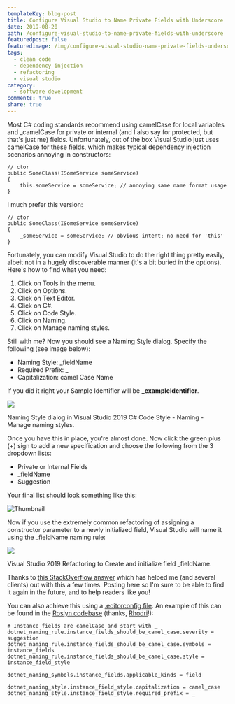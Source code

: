```yaml
---
templateKey: blog-post
title: Configure Visual Studio to Name Private Fields with Underscore
date: 2019-08-20
path: /configure-visual-studio-to-name-private-fields-with-underscore
featuredpost: false
featuredimage: /img/configure-visual-studio-name-private-fields-underscore.png
tags:
  - clean code
  - dependency injection
  - refactoring
  - visual studio
category:
  - software development
comments: true
share: true
---
```


Most C# coding standards recommend using camelCase for local variables and \_camelCase for private or internal (and I also say for protected, but that's just me) fields. Unfortunately, out of the box Visual Studio just uses camelCase for these fields, which makes typical dependency injection scenarios annoying in constructors:

```
// ctor
public SomeClass(ISomeService someService)
{
    this.someService = someService; // annoying same name format usage
}
```

I much prefer this version:

```
// ctor
public SomeClass(ISomeService someService)
{
    _someService = someService; // obvious intent; no need for 'this'
}
```

Fortunately, you can modify Visual Studio to do the right thing pretty easily, albeit not in a hugely discoverable manner (it's a bit buried in the options). Here's how to find what you need:

1. Click on Tools in the menu.
2. Click on Options.
3. Click on Text Editor.
4. Click on C#.
5. Click on Code Style.
6. Click on Naming.
7. Click on Manage naming styles.

Still with me? Now you should see a Naming Style dialog. Specify the following (see image below):

- Naming Style: \_fieldName
- Required Prefix: \_
- Capitalization: camel Case Name

If you did it right your Sample Identifier will be **\_exampleIdentifier**.

![](/img/image-underscore.png)

Naming Style dialog in Visual Studio 2019 C# Code Style - Naming - Manage naming styles.

Once you have this in place, you're almost done. Now click the green plus (+) sign to add a new specification and choose the following from the 3 dropdown lists:

- Private or Internal Fields
- \_fieldName
- Suggestion

Your final list should look something like this:

![Thumbnail](https://uploads.disquscdn.com//img/e8a022cdd60fe0e542e3868a1c2cc388fed2fa6acb4d92673da24dbff065ad6d.png?w=800&h=136)

Now if you use the extremely common refactoring of assigning a constructor parameter to a newly initialized field, Visual Studio will name it using the \_fieldName naming rule:

![](/img/image-3-underscore.png)

Visual Studio 2019 Refactoring to Create and initialize field \_fieldName.

Thanks to [this StackOverflow answer](https://stackoverflow.com/a/52603580/13729) which has helped me (and several clients) out with this a few times. Posting here so I'm sure to be able to find it again in the future, and to help readers like you!

You can also achieve this using a [.editorconfig file](https://github.com/StevenTCramer/EditorConfig). An example of this can be found in the [Roslyn codebase](https://github.com/dotnet/roslyn/blob/master/.editorconfig#L106-L114) (thanks, [Rhodri](https://ardalis.com/configure-visual-studio-to-name-private-fields-with-underscore#comment-4586486298)!):

```
# Instance fields are camelCase and start with _
dotnet_naming_rule.instance_fields_should_be_camel_case.severity = suggestion
dotnet_naming_rule.instance_fields_should_be_camel_case.symbols = instance_fields
dotnet_naming_rule.instance_fields_should_be_camel_case.style = instance_field_style

dotnet_naming_symbols.instance_fields.applicable_kinds = field

dotnet_naming_style.instance_field_style.capitalization = camel_case
dotnet_naming_style.instance_field_style.required_prefix = _
```
